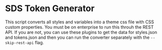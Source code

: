 # SDS Token Generator

This script converts all styles and variables into a theme css file with CSS custom properties. You must be on enterprise to run this throuh the REST API. If you are not, you can use these plugins to get the data for styles.json and tokens.json and then you can run the converter separately with the `--skip-rest-api` flag.
